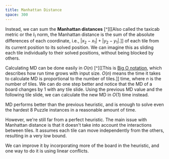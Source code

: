 ```yaml
---
title: Manhattan Distance
space: 300
---
```


Instead, we can sum the **Manhattan distances** [^][[Also called the taxicab metric or the $l_1$ norm, the Manhattan distance is the sum of the absolute differences of each coordinate, i.e., $|x_2 - x_1| + |y_2 - y_1|$.]] of each tile from its current position to its solved position. We can imagine this as sliding each tile individually to their solved positions, without being blocked by others.

Calculating MD can be done easily in $O(n)$ [^][[This is [Big O notation](https://en.wikipedia.org/wiki/Big_O_notation), which describes how run time grows with input size. $O(n)$ means the time it takes to calculate MD is proportional to the number of tiles.]] time, where $n$ is the number of tiles. We can do one step better and notice that the MD of a board changes by 1 with any tile slide. Using the previous MD value and the following tile slide, we can calculate the new MD in $O(1)$ time instead.

MD performs better than the previous heuristic, and is enough to solve even the hardest 8 Puzzle instances in a reasonable amount of time.

However, we're still far from a perfect heuristic. The main issue with Manhattan distance is that it doesn't take into account the interactions between tiles. It assumes each tile can move independently from the others, resulting in a very low bound.

We can improve it by incorporating more of the board in the heuristic, and one way to do it is using linear conflicts.

